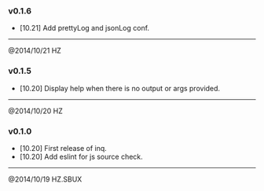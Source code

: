 ### v0.1.6

- [10.21] Add prettyLog and jsonLog conf.

----------------------------------------------------------------
@2014/10/21 HZ


### v0.1.5

- [10.20] Display help when there is no output or args provided.

----------------------------------------------------------------
@2014/10/20 HZ


### v0.1.0

- [10.20] First release of inq.
- [10.20] Add eslint for js source check.

----------------------------------------------------------------
@2014/10/19 HZ.SBUX